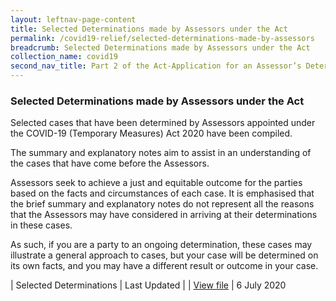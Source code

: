 ```yaml
---
layout: leftnav-page-content
title: Selected Determinations made by Assessors under the Act
permalink: /covid19-relief/selected-determinations-made-by-assessors
breadcrumb: Selected Determinations made by Assessors under the Act
collection_name: covid19
second_nav_title: Part 2 of the Act-Application for an Assessor’s Determination
---
```

### Selected Determinations made by Assessors under the Act ###

Selected cases that have been determined by Assessors appointed under the COVID-19 (Temporary Measures) Act 2020 have been compiled.
 
The summary and explanatory notes aim to assist in an understanding of the cases that have come before the Assessors.
 
Assessors seek to achieve a just and equitable outcome for the parties based on the facts and circumstances of each case. It is emphasised that the brief summary and explanatory notes do not represent all the reasons that the Assessors may have considered in arriving at their determinations in these cases.
 
As such, if you are a party to an ongoing determination, these cases may illustrate a general approach to cases, but your case will be determined on its own facts, and you may have a different result or outcome in your case.

| Selected Determinations | Last Updated |
| [View file](/files/covid19-forms/Selected_Determinations_by_Assessors_COVID-19_Temporary_Measures_Act.pdf)  | 6 July 2020


